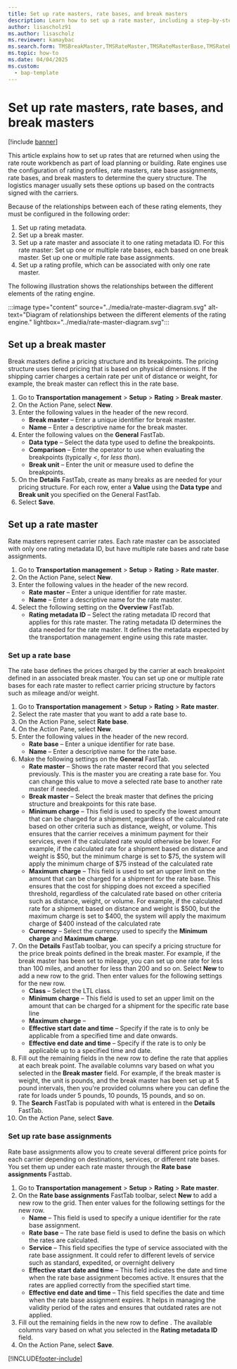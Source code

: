 ```yaml
---
title: Set up rate masters, rate bases, and break masters
description: Learn how to set up a rate master, including a step-by-step process for setting up break masters using the USMF demo data company. 
author: lisascholz91
ms.author: lisascholz
ms.reviewer: kamaybac
ms.search.form: TMSBreakMaster,TMSRateMaster,TMSRateMasterBase,TMSRateBaseType, TMSRouteWorkbench
ms.topic: how-to
ms.date: 04/04/2025
ms.custom: 
  - bap-template
---
```


# Set up rate masters, rate bases, and break masters

[!include [banner](../../includes/banner.md)]

This article explains how to set up rates that are returned when using the rate route workbench as part of load planning or building. Rate engines use the configuration of rating profiles, rate masters, rate base assignments, rate bases, and break masters to determine the query structure. The logistics manager usually sets these options up based on the contracts signed with the carriers.

Because of the relationships between each of these rating elements, they must be configured in the following order:

1. Set up rating metadata.
1. Set up a break master.
1. Set up a rate master and associate it to one rating metadata ID. For this rate master:
        Set up one or multiple rate bases, each based on one break master.
        Set up one or multiple rate base assignments.
1. Set up a rating profile, which can be associated with only one rate master.

<!-- KFM: 

The above order of operations doesn't quite work because we need the rate master before we can create a rate base, and we need a rate base before we can set up the base/master association. We're also missing a couple of elements in the documentation. Here is what I think the order should be:

1. Set up rating metadata. (Description and new section needed)
2. Set up a break master. (Existing section)
3. Set up a rate master. (Split from existing section)
4. Add one or more rate bases to a rate master. (Existing section)
5. Set up rate base assignments for a break master. (Split from existing section)
6. Set up a rating profile (New section that briefly describe what this is for and link to [Rating profiles](setup-a-rating-profile.md), I think.)

LS: You're right there was something off about the order. I initially had also thought it was rate master first and then rate base, but then I saw a tech talk describing the other way. But now testing I see indeed you need a rate master to create a rate base.
 -->

The following illustration shows the relationships between the different elements of the rating engine. <!-- KFM: This is my guess. Please expand on this to explain more about this diagram and what we are showing here. -->

:::image type="content" source="../media/rate-master-diagram.svg" alt-text="Diagram of relationships between the different elements of the rating engine." lightbox="../media/rate-master-diagram.svg":::

## Set up a break master

Break masters define a pricing structure and its breakpoints. The pricing structure uses tiered pricing that is based on physical dimensions. If the shipping carrier charges a certain rate per unit of distance or weight, for example, the break master can reflect this in the rate base.

1. Go to **Transportation management** \> **Setup** \> **Rating** \> **Break master**.
1. On the Action Pane, select **New**.
1. Enter the following values in the header of the new record.
    - **Break master** – Enter a unique identifier for break master.
    - **Name** – Enter a descriptive name for the break master.
1. Enter the following values on the **General** FastTab.
    - **Data type** – Select the data type used to define the breakpoints.
    - **Comparison** – Enter the operator to use when evaluating the breakpoints (typically *\<*, for *less than*). <!-- KFM: we should explicitly list the valid values and what they mean. -->
    - **Break unit** – Enter the unit or measure used to define the breakpoints.
1. On the **Details** FastTab, create as many breaks as are needed for your pricing structure. For each row, enter a **Value** using the **Data type** and **Break unit** you specified on the General FastTab.
1. Select **Save**.

## Set up a rate master

Rate masters represent carrier rates. Each rate master can be associated with only one rating metadata ID, but have multiple rate bases and rate base assignments.

1. Go to **Transportation management** \> **Setup** \> **Rating** \> **Rate master**.
1. On the Action Pane, select **New**.
1. Enter the following values in the header of the new record.
    - **Rate master** – Enter a unique identifier for rate master.
    - **Name** – Enter a descriptive name for the rate master.
1. Select the following setting on the **Overview** FastTab.
    - **Rating metadata ID** – Select the rating metadata ID record that applies for this rate master. The rating metadata ID determines the data needed for the rate master. It defines the metadata expected by the transportation management engine using this rate master. <!-- KFM: We don't describe anywhere how to set up these **Rating metadata ID** records. We should probably have a topic or section about this. -->

### Set up a rate base

The rate base defines the prices charged by the carrier at each breakpoint defined in an associated break master. You can set up one or multiple rate bases for each rate master to reflect carrier pricing structure by factors such as mileage and/or weight.  <!-- KFM: Explain that we might have several of these for each break master and what that means. -->

1. Go to **Transportation management** \> **Setup** \> **Rating** \> **Rate master**.
1. Select the rate master that you want to add a rate base to.
1. On the Action Pane, select **Rate base**.
1. On the Action Pane, select **New**.
1. Enter the following values in the header of the new record.
    - **Rate base** – Enter a unique identifier for rate base.
    - **Name** – Enter a descriptive name for the rate base.
1. Make the following settings on the **General** FastTab.
    - **Rate master** – Shows the rate master record that you selected previously. This is the master you are creating a rate base for. You can change this value to move a selected rate base to another rate master if needed.
    - **Break master** – Select the break master that defines the pricing structure and breakpoints for this rate base.
    - **Minimum charge** – This field is used to specify the lowest amount that can be charged for a shipment, regardless of the calculated rate based on other criteria such as distance, weight, or volume. This ensures that the carrier receives a minimum payment for their services, even if the calculated rate would otherwise be lower. For example, if the calculated rate for a shipment based on distance and weight is $50, but the minimum charge is set to $75, the system will apply the minimum charge of $75 instead of the calculated rate <!-- KFM: Explain what this setting does and what to enter here. How do these settings in this FastTab interact with the settings of the same name in the Details FastTab? -->
    - **Maximum charge** – This field is used to set an upper limit on the amount that can be charged for a shipment for the rate base. This ensures that the cost for shipping does not exceed a specified threshold, regardless of the calculated rate based on other criteria such as distance, weight, or volume. For example, if the calculated rate for a shipment based on distance and weight is $500, but the maximum charge is set to $400, the system will apply the maximum charge of $400 instead of the calculated rate<!-- KFM: Explain what this setting does and what to enter here -->
    - **Currency** – Select the currency used to specify the **Minimum charge** and **Maximum charge**.
1. On the **Details** FastTab toolbar, you can specify a pricing structure for the price break points defined in the break master. For example, if the break master has been set to mileage, you can set up one rate for less than 100 miles, and another for less than 200 and so on. Select **New** to add a new row to the grid. 
Then enter values for the following settings for the new row. <!-- KFM: here we should introduce the purpose of this FastTab. I think we are defining the price that applies at each breakpoint and the conditions under which each row applies. --> <!-- KFM: Your draft listed the following fields here, but I didn't see them. I think they vary based on what Break Master is selected, so we shouldn't list them here: **Drop-off Postal Code From**, **Drop-off Postal Code To**, **Drop-off Country Region**. The following seem to be the standard fields that aren't part of the Break master. -->
    - **Class** – Select the LTL class.
    - **Minimum charge** – This field is used to set an upper limit on the amount that can be charged for a shipment for the specific rate base line <!-- KFM: Description needed. LS: check difference here between minimum and maximum on general and details tabs-->
    - **Maximum charge** – <!-- KFM: Description needed -->
    - **Effective start date and time** – Specify if the rate is to only be applicable from a specified time and date onwards. <!-- KFM: Description needed -->
    - **Effective end date and time** – Specify if the rate is to only be applicable up to a specified time and date. <!-- KFM: Description needed -->
1. Fill out the remaining fields in the new row to define the rate that applies at each break point. The available columns vary based on what you selected in the **Break master** field. For example, if the break master is weight, the unit is pounds, and the break master has been set up at 5 pound intervals, then you're provided columns where you can define the rate for loads under 5 pounds, 10 pounds, 15 pounds, and so on.  
1. The **Search** FastTab is populated with what is entered in the **Details** FastTab. <!-- KFM: Describe what this does and what to do here, or mention that we shouldn't do anything here. LS: Check what selecting these does-->
1. On the Action Pane, select **Save**.

### Set up rate base assignments

Rate base assignments allow you to create several different price points for each carrier depending on destinations, services, or different rate bases. You set them up under each rate master through the **Rate base assignments** Fasttab.

1. Go to **Transportation management** \> **Setup** \> **Rating** \> **Rate master**.
1. On the **Rate base assignments** FastTab toolbar, select **New** to add a new row to the grid. Then enter values for the following settings for the new row. <!-- KFM: here we should introduce the purpose of this FastTab. I think it's the conditions for selecting a rate base, but I'm not sure. -->
    - **Name** – This field is used to specify a unique identifier for the rate base assignment. <!-- KFM: Description needed -->
    - **Rate base** – The rate base field is used to define the basis on which the rates are calculated. <!-- KFM: Description needed. This is also a required field! So we have a chicken/egg problem when it comes to defining rate masters and rate bases. We need to resolve this somehow. -->
    - **Service** – This field specifies the type of service associated with the rate base assignment. It could refer to different levels of service such as standard, expedited, or overnight delivery<!-- KFM: Description needed -->
    - **Effective start date and time** – This field indicates the date and time when the rate base assignment becomes active. It ensures that the rates are applied correctly from the specified start time. <!-- KFM: Description needed -->
    - **Effective end date and time** – This field specifies the date and time when the rate base assignment expires. It helps in managing the validity period of the rates and ensures that outdated rates are not applied. <!-- KFM: Description needed -->
1. Fill out the remaining fields in the new row to define <!-- KFM: ... whatever we are doing here... -->. The available columns vary based on what you selected in the **Rating metadata ID** field.
1. On the Action Pane, select **Save**.

[!INCLUDE[footer-include](../../../includes/footer-banner.md)]
